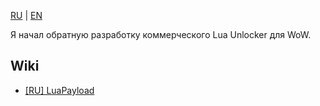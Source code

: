 [RU](/README_RU.md) | [EN](/README.md)

Я начал обратную разработку коммерческого Lua Unlocker для WoW.

## Wiki

- [[RU] LuaPayload](/docs/LuaPayload_RU.md)
